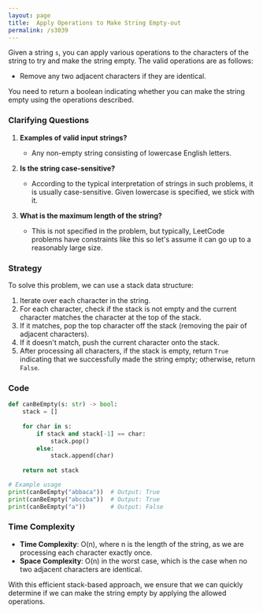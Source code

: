```yaml
---
layout: page
title:  Apply Operations to Make String Empty-out
permalink: /s3039
---
```

Given a string `s`, you can apply various operations to the characters of the string to try and make the string empty. The valid operations are as follows:
- Remove any two adjacent characters if they are identical.
  
You need to return a boolean indicating whether you can make the string empty using the operations described.

### Clarifying Questions
1. **Examples of valid input strings?**
   - Any non-empty string consisting of lowercase English letters.
   
2. **Is the string case-sensitive?**
   - According to the typical interpretation of strings in such problems, it is usually case-sensitive. Given lowercase is specified, we stick with it.
   
3. **What is the maximum length of the string?**
   - This is not specified in the problem, but typically, LeetCode problems have constraints like this so let's assume it can go up to a reasonably large size.

### Strategy
To solve this problem, we can use a stack data structure:
1. Iterate over each character in the string.
2. For each character, check if the stack is not empty and the current character matches the character at the top of the stack.
3. If it matches, pop the top character off the stack (removing the pair of adjacent characters).
4. If it doesn't match, push the current character onto the stack.
5. After processing all characters, if the stack is empty, return `True` indicating that we successfully made the string empty; otherwise, return `False`.

### Code

```python
def canBeEmpty(s: str) -> bool:
    stack = []
    
    for char in s:
        if stack and stack[-1] == char:
            stack.pop()
        else:
            stack.append(char)
            
    return not stack

# Example usage
print(canBeEmpty("abbaca"))  # Output: True
print(canBeEmpty("abccba"))  # Output: True
print(canBeEmpty("a"))       # Output: False
```

### Time Complexity
- **Time Complexity**: O(n), where n is the length of the string, as we are processing each character exactly once.
- **Space Complexity**: O(n) in the worst case, which is the case when no two adjacent characters are identical.

With this efficient stack-based approach, we ensure that we can quickly determine if we can make the string empty by applying the allowed operations.